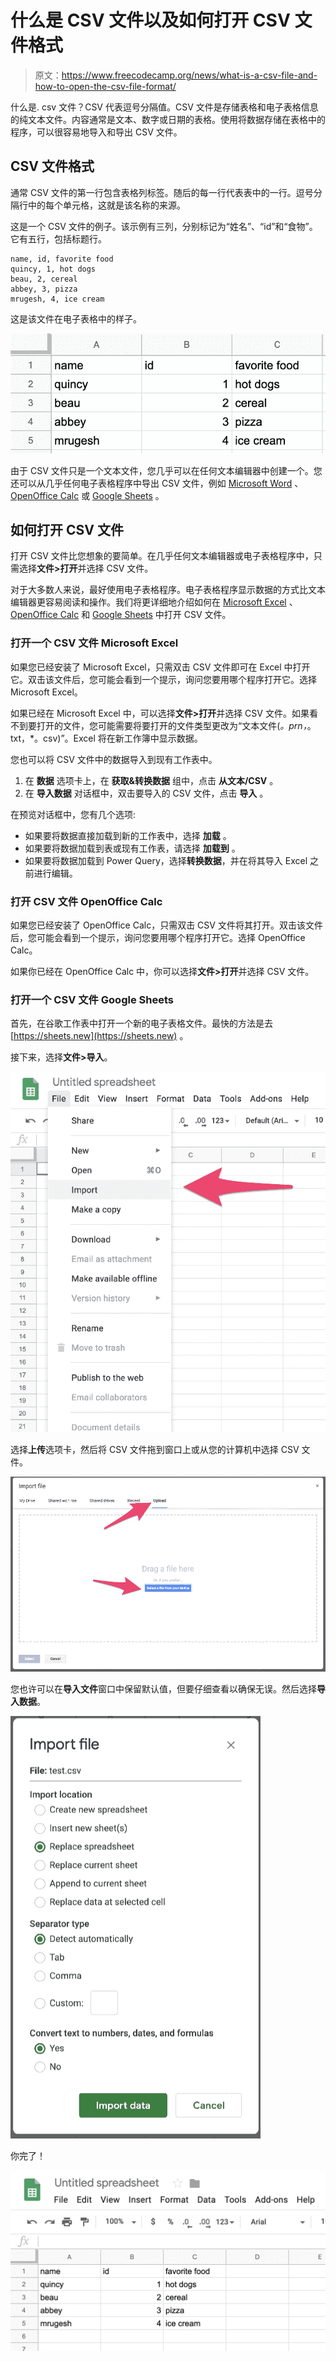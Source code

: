 # 什么是 CSV 文件以及如何打开 CSV 文件格式

> 原文：<https://www.freecodecamp.org/news/what-is-a-csv-file-and-how-to-open-the-csv-file-format/>

什么是. csv 文件？CSV 代表逗号分隔值。CSV 文件是存储表格和电子表格信息的纯文本文件。内容通常是文本、数字或日期的表格。使用将数据存储在表格中的程序，可以很容易地导入和导出 CSV 文件。

## CSV 文件格式

通常 CSV 文件的第一行包含表格列标签。随后的每一行代表表中的一行。逗号分隔行中的每个单元格，这就是该名称的来源。

这是一个 CSV 文件的例子。该示例有三列，分别标记为“姓名”、“id”和“食物”。它有五行，包括标题行。

```
name, id, favorite food
quincy, 1, hot dogs
beau, 2, cereal
abbey, 3, pizza
mrugesh, 4, ice cream
```

这是该文件在电子表格中的样子。

![image-33](img/51e5f6a1b387691e8870e8e6c24af2b4.png)

由于 CSV 文件只是一个文本文件，您几乎可以在任何文本编辑器中创建一个。您还可以从几乎任何电子表格程序中导出 CSV 文件，例如 [Microsoft Word](https://products.office.com/en-us/excel) 、 [OpenOffice Calc](https://www.openoffice.org/product/calc.html) 或 [Google Sheets](https://sheets.google.com) 。

## 如何打开 CSV 文件

打开 CSV 文件比您想象的要简单。在几乎任何文本编辑器或电子表格程序中，只需选择**文件>打开**并选择 CSV 文件。

对于大多数人来说，最好使用电子表格程序。电子表格程序显示数据的方式比文本编辑器更容易阅读和操作。我们将更详细地介绍如何在 [Microsoft Excel](https://products.office.com/en-us/excel) 、 [OpenOffice Calc](https://www.openoffice.org/product/calc.html) 和 [Google Sheets](https://sheets.google.com) 中打开 CSV 文件。

### 打开一个 CSV 文件 Microsoft Excel

如果您已经安装了 Microsoft Excel，只需双击 CSV 文件即可在 Excel 中打开它。双击该文件后，您可能会看到一个提示，询问您要用哪个程序打开它。选择 Microsoft Excel。

如果已经在 Microsoft Excel 中，可以选择**文件>打开**并选择 CSV 文件。如果看不到要打开的文件，您可能需要将要打开的文件类型更改为“文本文件(*。prn，*。txt，*。csv)”。Excel 将在新工作簿中显示数据。

您也可以将 CSV 文件中的数据导入到现有工作表中。

1.  在 ****数据**** 选项卡上，在 ****获取&转换数据**** 组中，点击 ****从文本/CSV**** 。
2.  在 ****导入数据**** 对话框中，双击要导入的 CSV 文件，点击 ****导入**** 。

在预览对话框中，您有几个选项:

*   如果要将数据直接加载到新的工作表中，选择 ****加载**** 。
*   如果要将数据加载到表或现有工作表，请选择 ****加载到**** 。
*   如果要将数据加载到 Power Query，选择**转换数据**，并在将其导入 Excel 之前进行编辑。

### 打开 CSV 文件 OpenOffice Calc

如果您已经安装了 OpenOffice Calc，只需双击 CSV 文件将其打开。双击该文件后，您可能会看到一个提示，询问您要用哪个程序打开它。选择 OpenOffice Calc。

如果你已经在 OpenOffice Calc 中，你可以选择**文件>打开**并选择 CSV 文件。

### 打开一个 CSV 文件 Google Sheets

首先，在谷歌工作表中打开一个新的电子表格文件。最快的方法是去 [https://sheets.new](https://sheets.new) 。

接下来，选择**文件>导入**。

![image-35](img/423e959276bdff44b372c06d59816d2a.png)

选择**上传**选项卡，然后将 CSV 文件拖到窗口上或从您的计算机中选择 CSV 文件。

![image-36](img/9b835ac6d65d18df4c468627f39a6cb6.png)

您也许可以在**导入文件**窗口中保留默认值，但要仔细查看以确保无误。然后选择**导入数据**。

![image-37](img/38aa458aa18fc34d8902fac0db0b7b1b.png)

你完了！

![image-38](img/cddabdc596659ffe5461ce714573340d.png)